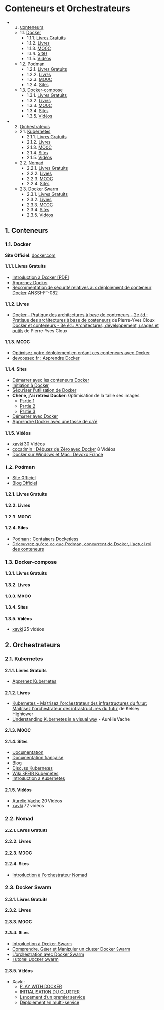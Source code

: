 # Conteneurs et Orchestrateurs

<!-- vscode-markdown-toc -->
* 1. [Conteneurs](#Conteneurs)
	* 1.1. [Docker](#Docker)
		* 1.1.1. [Livres Gratuits](#DockerLivresGratuits)
		* 1.1.2. [Livres](#DockerLivres)
		* 1.1.3. [MOOC](#DockerMOOC)
		* 1.1.4. [Sites](#DockerSites)
		* 1.1.5. [Vidéos](#DockerVidos)
	* 1.2. [Podman](#Podman)
		* 1.2.1. [Livres Gratuits](#PodmanLivresGratuits)
		* 1.2.2. [Livres](#PodmanLivres)
		* 1.2.3. [MOOC](#PodmanMOOC)
		* 1.2.4. [Sites](#PodmanSites)
	* 1.3. [Docker-compose](#Docker-compose)
		* 1.3.1. [Livres Gratuits](#DockerComposeLivresGratuits)
		* 1.3.2. [Livres](#DockerComposeLivres)
		* 1.3.3. [MOOC](#DockerComposeMOOC)
		* 1.3.4. [Sites](#DockerComposeSites)
		* 1.3.5. [Vidéos](#DockerComposeVidos)
* 2. [Orchestrateurs](#Orchestrateurs)
	* 2.1. [Kubernetes](#Kubernetes)
		* 2.1.1. [Livres Gratuits](#KubernetesLivresGratuits)
		* 2.1.2. [Livres](#KubernetesLivres)
		* 2.1.3. [MOOC](#KubernetesMOOC)
		* 2.1.4. [Sites](#KubernetesSites)
		* 2.1.5. [Vidéos](#KubernetesVidos)
	* 2.2. [Nomad](#Nomad)
		* 2.2.1. [Livres Gratuits](#NomadLivresGratuits)
		* 2.2.2. [Livres](#NomadLivres)
		* 2.2.3. [MOOC](#NomadMOOC)
		* 2.2.4. [Sites](#NomadSites)
	* 2.3. [Docker Swarm](#DockerSwarm)
		* 2.3.1. [Livres Gratuits](#DockerSwarmLivresGratuits)
		* 2.3.2. [Livres](#DockerSwarmLivres)
		* 2.3.3. [MOOC](#DockerSwarmMOOC)
		* 2.3.4. [Sites](#DockerSwarmSites)
		* 2.3.5. [Vidéos](#DockerSwarmVidos)

<!-- vscode-markdown-toc-config
	numbering=true
	autoSave=true
	/vscode-markdown-toc-config -->
<!-- /vscode-markdown-toc -->

##  1. <a name='Conteneurs'></a>Conteneurs

###  1.1. <a name='Docker'></a>Docker

**Site Officiel**: [docker.com](https://www.docker.com/)

####  1.1.1. <a name='DockerLivresGratuits'></a>Livres Gratuits

* [Introduction à Docker [PDF]](https://halshs.archives-ouvertes.fr/cel-02285669/file/Introduction%20%C3%A0%20Docker.pdf)
* [Apprenez Docker](https://riptutorial.com/Download/docker-fr.pdf)
* [Recommentation de sécurité relatives aux déploiement de conteneur Docker](https://www.ssi.gouv.fr/uploads/2020/12/docker_fiche_technique.pdf) ANSSI-FT-082

####  1.1.2. <a name='DockerLivres'></a>Livres

* [Docker - Pratique des architectures à base de conteneurs - 2e éd.: Pratique
  des architectures à base de conteneurs](https://amzn.to/3CHdHxe) de
  Pierre-Yves Cloux
  [Docker et conteneurs - 3e éd.: Architectures, développement, usages et outils](https://amzn.to/3Mifxbo) de
  Pierre-Yves Cloux

####  1.1.3. <a name='DockerMOOC'></a>MOOC

* [Optimisez votre déploiement en créant des conteneurs avec Docker](https://openclassrooms.com/fr/courses/2035766-optimisez-votre-deploiement-en-creant-des-conteneurs-avec-docker/6211458-lancez-votre-premier-conteneur-en-local)
* [devopssec.fr : Apprendre Docker](https://devopssec.fr/article/cours-complet-apprendre-technologie-docker#begin-article-section)

####  1.1.4. <a name='DockerSites'></a>Sites

* [Démarrer avec les conteneurs Docker](https://blog.stephane-robert.info/post/introduction-docker/)
* [Initiation à Docker](https://xebia-france.github.io/docker-initiation/groups/io.html)
* [Sécuriser l'utilisation de Docker](https://blog.stephane-robert.info/post/docker-rootless-securite-seccomp-namespace-capabilities/)
* **Chérie, j'ai rétréci Docker**: Optimisation de la taille des images
  * [Partie 1](https://enix.io/fr/blog/cherie-j-ai-retreci-docker-part1/)
  * [Partie 2](https://enix.io/fr/blog/cherie-j-ai-retreci-docker-part2/)
  * [Partie 3](https://enix.io/fr/blog/cherie-j-ai-retreci-docker-part2/)
* [Démarrer avec Docker](https://blog.stephane-robert.info/post/introduction-docker/)
* [Apprendre Docker avec une tasse de café](https://docker.avec.une-tasse-de.cafe/)

####  1.1.5. <a name='DockerVidos'></a>Vidéos

* [xavki](https://www.youtube.com/watch?v=fdlZqRZXWOc) 30 Vidéos
* [cocadmin : Débutez de Zéro avec Docker](https://www.youtube.com/playlist?list=PL8SZiccjllt1jz9DsD4MPYbbiGOR_FYHu) 8 Vidéos
* [Docker sur Windows et Mac : Devoxx France](https://www.youtube.com/watch?v=8VAYSn2DmJM)

###  1.2. <a name='Podman'></a>Podman

* [Site Officiel](https://podman.io/)
* [Blog Officiel](https://podman.io/blogs/)

####  1.2.1. <a name='PodmanLivresGratuits'></a>Livres Gratuits

####  1.2.2. <a name='PodmanLivres'></a>Livres

####  1.2.3. <a name='PodmanMOOC'></a>MOOC

####  1.2.4. <a name='PodmanSites'></a>Sites

* [Podman : Containers Dockerless](https://www.grottedubarbu.fr/podman-containers-dockerless/)
* [Découvrez qu'est-ce que Podman, concurrent de Docker, l'actuel roi des conteneurs](https://pandorafms.com/blog/fr/quest-ce-que-podman-2/)

###  1.3. <a name='Docker-compose'></a>Docker-compose

####  1.3.1. <a name='DockerComposeLivresGratuits'></a>Livres Gratuits

####  1.3.2. <a name='DockerComposeLivres'></a>Livres

####  1.3.3. <a name='DockerComposeMOOC'></a>MOOC

####  1.3.4. <a name='DockerComposeSites'></a>Sites

####  1.3.5. <a name='DockerComposeVidos'></a>Vidéos

* [xavki](https://www.youtube.com/playlist?list=PLn6POgpklwWqaC1pdx02SrrgOaL2ZL7G0)
  25 vidéos

##  2. <a name='Orchestrateurs'></a>Orchestrateurs

###  2.1. <a name='Kubernetes'></a>Kubernetes

####  2.1.1. <a name='KubernetesLivresGratuits'></a>Livres Gratuits

* [Apprenez Kubernetes](https://riptutorial.com/Download/kubernetes-fr.pdf)

####  2.1.2. <a name='KubernetesLivres'></a>Livres

* [Kubernetes - Maîtrisez l'orchestrateur des infrastructures du futur:
  Maîtrisez l'orchestrateur des infrastructures du
  futur](https://amzn.to/3CG12e8) de Kelsey Hightower
* [Understanding Kubernetes in a visual way](https://www.amazon.fr/dp/B0BB619188/) - Aurélie Vache

####  2.1.3. <a name='KubernetesMOOC'></a>MOOC

####  2.1.4. <a name='KubernetesSites'></a>Sites

* [Documentation](https://kubernetes.io/docs/home/)
* [Documentation française](https://kubernetes.io/fr/docs/home/)
* [Blog](https://kubernetes.io/blog/)
* [Discuss Kubernetes](https://discuss.kubernetes.io/)
* [Wiki SFEIR Kubernetes](https://wiki.sfeir.com/kubernetes/)
* [Introduction à Kubernetes](https://blog.stephane-robert.info/post/introduction-kubernetes/)

####  2.1.5. <a name='KubernetesVidos'></a>Vidéos

* [Aurélie Vache](https://www.youtube.com/channel/UCrRk0kOP58lBMl9B8ZS8Vlg) 20 Vidéos
* [xavki](https://www.youtube.com/playlist?list=PLn6POgpklwWqfzaosSgX2XEKpse5VY2v5)
  72 vidéos

###  2.2. <a name='Nomad'></a>Nomad

####  2.2.1. <a name='NomadLivresGratuits'></a>Livres Gratuits

####  2.2.2. <a name='NomadLivres'></a>Livres

####  2.2.3. <a name='NomadMOOC'></a>MOOC

####  2.2.4. <a name='NomadSites'></a>Sites

* [Introduction à l'orchestrateur Nomad](https://blog.stephane-robert.info/post/introduction-hashicorp-nomad/)

###  2.3. <a name='DockerSwarm'></a>Docker Swarm

####  2.3.1. <a name='DockerSwarmLivresGratuits'></a>Livres Gratuits

####  2.3.2. <a name='DockerSwarmLivres'></a>Livres

####  2.3.3. <a name='DockerSwarmMOOC'></a>MOOC

####  2.3.4. <a name='DockerSwarmSites'></a>Sites

* [Introduction à Docker-Swarm](https://www.grottedubarbu.fr/introduction-docker-swarm/)
* [Comprendre, Gérer et Manipuler un cluster Docker Swarm](https://devopssec.fr/article/comprendre-gerer-manipuler-un-cluster-docker-swarm)
* [L’orchestration avec Docker Swarm](https://www.aneo.eu/lorchestration-docker-swarm/)
* [Tutoriel Docker Swarm](https://www.webblog.tophebergeur.com/tutoriel-docker-swarm.html)

####  2.3.5. <a name='DockerSwarmVidos'></a>Vidéos

* Xavki :
  * [PLAY WITH DOCKER](https://www.youtube.com/watch?v=uQ5PpdVmaBw)
  * [INITIALISATION DU CLUSTER](https://www.youtube.com/watch?v=U_chRBeEiyU)
  * [Lancement d'un premier service](https://www.youtube.com/watch?v=0ndWQd2nEsg)
  * [Déploiement en multi-service](https://www.youtube.com/watch?v=eRAIUwi36Vc)
